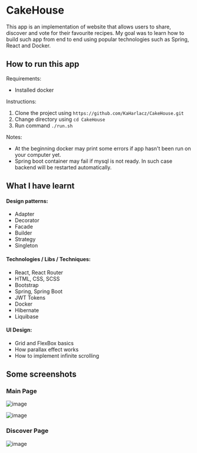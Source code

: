 # CakeHouse

This app is an implementation of website that allows users to share, discover and vote for their favourite recipes. 
My goal was to learn how to build such app from end to end using popular technologies
such as Spring, React and Docker.

## How to run this app

Requirements:
  - Installed docker

Instructions:
  1. Clone the project using ```https://github.com/KaHarlacz/CakeHouse.git```
  2. Change directory using ```cd CakeHouse```
  3. Run command ```./run.sh```

Notes:
  - At the beginning docker may print some errors if app hasn't been run on your computer yet.
  - Spring boot container may fail if mysql is not ready. In such case backend will be restarted automatically.

## What I have learnt

#### Design patterns: 
  - Adapter
  - Decorator
  - Facade
  - Builder
  - Strategy
  - Singleton

#### Technologies / Libs / Techniques:
  - React, React Router
  - HTML, CSS, SCSS
  - Bootstrap
  - Spring, Spring Boot
  - JWT Tokens
  - Docker
  - Hibernate
  - Liquibase

#### UI Design:
  - Grid and FlexBox basics
  - How parallax effect works
  - How to implement infinite scrolling

## Some screenshots

### Main Page

![image](https://user-images.githubusercontent.com/57493754/150585388-a656eb75-20fa-4b2c-97df-760ce31f94f9.png)

![image](https://user-images.githubusercontent.com/57493754/150585449-11496502-a873-4bde-bbaf-8f1b5110806f.png)

### Discover Page

![image](https://user-images.githubusercontent.com/57493754/150585540-abe7edf9-1342-4e1e-a60a-7dab016a22dc.png)
